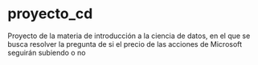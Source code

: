 # proyecto_cd
Proyecto de la materia de introducción a la ciencia de datos, en el que se busca resolver la pregunta de si el precio de las acciones de Microsoft seguirán subiendo o no
